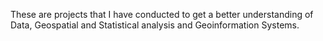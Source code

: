 These are projects that I have conducted to get a better understanding of Data, Geospatial and Statistical analysis and Geoinformation Systems.
